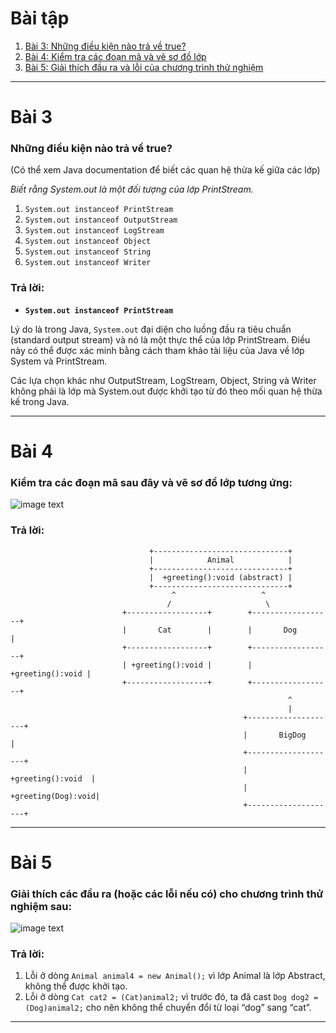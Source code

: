 # Bài tập
1. [Bài 3: Những điều kiện nào trả về true?](#Bài-3)
2. [Bài 4: Kiểm tra các đoạn mã và vẽ sơ đồ lớp](#Bài-4)
3. [Bài 5: Giải thích đầu ra và lỗi của chương trình thử nghiệm](#Bài-5)
---
# Bài 3
### Những điều kiện nào trả về true? 
(Có thể xem Java documentation để biết các quan hệ thừa kế giữa các lớp)

_Biết rằng System.out là một đối tượng của lớp PrintStream._

1. `System.out instanceof PrintStream`
2. `System.out instanceof OutputStream`
3. `System.out instanceof LogStream`
4. `System.out instanceof Object`
5. `System.out instanceof String`
6. `System.out instanceof Writer`

### Trả lời:
- **`System.out instanceof PrintStream`**

Lý do là trong Java, `System.out` đại diện cho luồng đầu ra tiêu chuẩn (standard output stream) và nó là một thực thể của lớp PrintStream. Điều này có thể được xác minh bằng cách tham khảo tài liệu của Java về lớp System và PrintStream.

Các lựa chọn khác như OutputStream, LogStream, Object, String và Writer không phải là lớp mà System.out được khởi tạo từ đó theo mối quan hệ thừa kế trong Java.

---

# Bài 4
### Kiểm tra các đoạn mã sau đây và vẽ sơ đồ lớp tương ứng:

![image text](https://media.discordapp.net/attachments/872104624226721792/1240372395462885376/image.png?ex=66465250&is=664500d0&hm=15afe978c9f3729a5ad6dd9008db338d93b58faa3059c23876194a757ef82581&=&format=webp&quality=lossless)

### Trả lời:


                                   +------------------------------+
                                   |            Animal            |
                                   +------------------------------+
                                   |  +greeting():void (abstract) |
                                   +------------------------------+
                                        ^                   ^
                                       /                     \
                             +------------------+        +------------------+
                             |       Cat        |        |       Dog        |
                             +------------------+        +------------------+
                             | +greeting():void |        | +greeting():void |
                             +------------------+        +------------------+
                                                                  ^
                                                                  |
                                                        +--------------------+
                                                        |       BigDog       |
                                                        +--------------------+
                                                        |  +greeting():void  |
                                                        | +greeting(Dog):void|
                                                        +--------------------+


---
# Bài 5
### Giải thích các đầu ra (hoặc các lỗi nếu có) cho chương trình thử nghiệm sau:

![image text](https://media.discordapp.net/attachments/872104624226721792/1240373196717555804/image.png?ex=6646530f&is=6645018f&hm=543b61b77ddb65525ab38449ce44c8aef48394d636b7e4a89e9ec8052b4b9972&=&format=webp&quality=lossless)

### Trả lời:

1. Lỗi ở dòng `Animal animal4 = new Animal();` vì lớp Animal là lớp Abstract, không thể được khởi tạo.
2. Lỗi ở dòng `Cat cat2 = (Cat)animal2;` vì trước đó, ta đã cast `Dog dog2 = (Dog)animal2;` cho nên không thể chuyển đổi từ loại “dog” sang “cat”.
---
